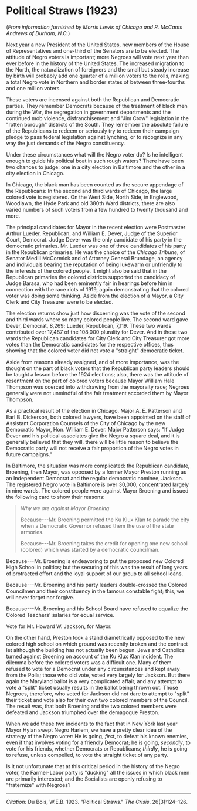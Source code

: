 <!--
title:   Political Straws
author:  Du Bois, W.E.B.
journal: The Crisis
year:    1923
volume:  26
issue:   3
pages:   124-126
-->

# Political Straws (1923)

(*From information furnished by Morris Lewis of Chicago and R. McCants Andrews of Durham, N.C.*) 

Next year a new President of the 
United States, new members of the House of Representatives and one-third of the Senators are to be elected. The attitude of Negro voters is important; more Negroes will vote next year than ever before in the history of the United States. The increased migration to the North, the naturalization of foreigners and the small but steady increase by birth will probably add one quarter of a million voters to the rolls, making a total Negro vote in Northern and border states of between three-fourths and one million voters. 

These voters are incensed against both the Republican and Democratic parties. They remember Democrats because of the treatment of black men during the War, the 
segregation in government departments and the continued mob violence, disfranchisement and "Jim Crow" legislation in the "rotten borough" districts of the South. They remember the absolute failure of the Republicans to redeem or seriously try to redeem their campaign pledge to pass federal legislation against lynching, or to recognize in any way the just demands of the Negro constituency. 

Under these circumstances what will the Negro voter do? Is he intelligent enough to guide his political boat in such rough waters? There have been two chances to judge: one in a city election in Baltimore and the other in a city election in Chicago. 

In Chicago, the black man has been counted as the secure appendage of the Republicans: In the second and third wards of Chicago, the large colored vote is registered. 
On the West Side, North Side, in Englewood, Woodlawn, the Hyde Park and old 380th Ward districts, there are also varied numbers of such voters from a few hundred to twenty thousand and more. 

The principal candidates for Mayor in the recent election were Postmaster Arthur Lueder, Republican, and William E. Dever, Judge of the Superior Court, Democrat. Judge Dever was the only candidate of his party in the democratic primaries. Mr. Lueder was one of three candidates of his party in the Republican primaries. He was the choice of the *Chicago Tribune*, of Senator Medill McCormick and of Attorney General Brundage, an agency and individuals bearing the reputation of being lukewarm or unfriendly to the interests of the colored people. It might also be said that in the Republican primaries the colored districts supported the candidacy of Judge Barasa, who had been eminently fair in hearings before him in connection with the race riots of 1919, again demonstrating that the colored voter was doing some thinking. Aside from the election of a Mayor, a City Clerk and City Treasurer were to be elected. 

The election returns show just how discerning was the vote of the second and third wards where so many colored people live. The second ward gave Dever, Democrat, 8,269; Lueder, Republican, 7,119. These two wards contributed over 17,487 of the 108,000 plurality for Dever. And in these two wards the Republican candidates for City Clerk and City Treasurer got more votes than the Democratic candidates for the respective offices, thus showing that the colored voter did not vote a "straight" democratic ticket. 

Aside from reasons already assigned, and of more importance, was the thought on the part of black voters that the Republican party leaders should be taught a lesson before the 1924 elections; also, there was the attitude of resentment on the part of colored voters because Mayor William Hale Thompson was coerced into withdrawing from the mayoralty race; Negroes generally were not unmindful of the fair treatment accorded them by Mayor Thompson. 

As a practical result of the election in Chicago, Major A. E. Patterson and Earl B. Dickerson, both colored lawyers, have been appointed on the staff of Assistant Corporation Counsels of the City of Chicago by the new Democratic Mayor, Hon. William E. 
Dever. Major Patterson says: "If Judge Dever and his political associates give the Negro a square deal, and it is generally believed that they will, there will be little reason to believe the Democratic party will not receive a fair proportion of the Negro votes in future campaigns." 

In Baltimore, the situation was more complicated: the Republican candidate, Broening, then Mayor, was opposed by a former Mayor Preston running as an Independent Democrat and the regular democratic nominee, Jackson. The registered Negro vote in Baltimore is over 30,000, concentrated largely in nine wards. The colored people were against Mayor Broening and issued the following card to show their reasons: 

> *Why we are against Mayor Broening*<p>Because---Mr. Broening permitted the Ku Klux Klan to parade the city when a Democratic Governor refused them the use of the state armories. <p> Because---Mr. Broening takes the credit for opening one new school (colored) which was started by a democratic councilman. 
<p> Because---Mr. Broening is endeavoring to put the proposed new Colored High School in politics; but the securing of this was the result of long years of protracted effort and the loyal support of our group to all school loans. 
<p> Because---Mr. Broening and his party leaders double-crossed the Colored Councilmen and their constituency in the famous constable fight; this, we will never forget nor forgive. 
<p> Because---Mr. Broening and his School Board have refused to equalize the Colored Teachers' salaries for equal service. 
<p>Vote for Mr. Howard W. Jackson, for Mayor.

On the other hand, Preston took a stand diametrically opposed to the new colored high school on which ground was recently broken and the contract let although the building has not actually been begun. Jews and Catholics turned against Broening on account of the Ku Klux Klan incident. The dilemma before the colored voters was a difficult one. Many of them refused to vote for a Democrat under any circumstances and kept away from the Polls; those who did vote, voted very largely for Jackson. But there again the Maryland ballot is a very complicated affair, and any attempt to vote a "split" ticket usually results in the ballot being thrown out. Those Negroes, therefore, who voted for Jackson did not dare to attempt to "split" their ticket and vote also for their own two colored members of the Council. The result was, that both Broening and the two colored members were defeated and Jackson triumphed over the demagogue Preston. 

When we add these two incidents to the fact that in New York last year Mayor Hylan swept Negro Harlem, we have a pretty clear idea of the strategy of the Negro voter: He is going, *first*, to defeat his 
known enemies, even if that involves voting for a friendly Democrat; he is going, *secondly*, to vote for his friends, whether Democrats or Republicans; *thirdly*, he is going to refuse, unless compelled, to vote the straight ticket of any party. 

Is it not unfortunate that at this critical period in the history of the Negro voter, the Farmer-Labor party is "ducking" all the issues in which black men are primarily interested; and the Socialists are openly refusing to "fraternize" with Negroes? 

______________
*Citation:* Du Bois, W.E.B. 1923. "Political Straws." *The Crisis*. 26(3):124&ndash;126.